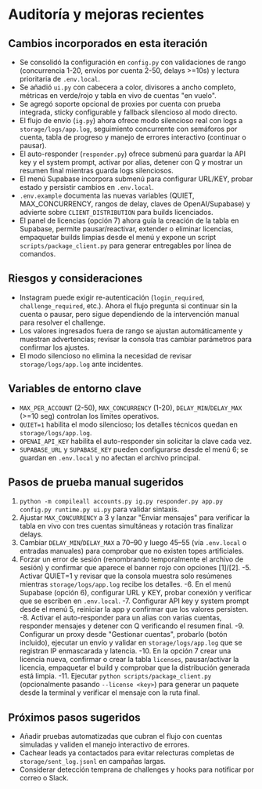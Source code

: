 # Auditoría y mejoras recientes

## Cambios incorporados en esta iteración
- Se consolidó la configuración en `config.py` con validaciones de rango (concurrencia 1-20, envíos por cuenta 2-50, delays >=10s) y lectura prioritaria de `.env.local`.
- Se añadió `ui.py` con cabecera a color, divisores a ancho completo, métricas en verde/rojo y tabla en vivo de cuentas "en vuelo".
- Se agregó soporte opcional de proxies por cuenta con prueba integrada, sticky configurable y fallback silencioso al modo directo.
- El flujo de envío (`ig.py`) ahora ofrece modo silencioso real con logs a `storage/logs/app.log`, seguimiento concurrente con semáforos por cuenta, tabla de progreso y manejo de errores interactivo (continuar o pausar).
- El auto-responder (`responder.py`) ofrece submenú para guardar la API key y el system prompt, activar por alias, detener con Q y mostrar un resumen final mientras guarda logs silenciosos.
- El menú Supabase incorpora submenú para configurar URL/KEY, probar estado y persistir cambios en `.env.local`.
- `.env.example` documenta las nuevas variables (QUIET, MAX_CONCURRENCY, rangos de delay, claves de OpenAI/Supabase) y advierte sobre `CLIENT_DISTRIBUTION` para builds licenciados.
- El panel de licencias (opción 7) ahora guía la creación de la tabla en Supabase, permite pausar/reactivar, extender o eliminar licencias, empaquetar builds limpias desde el menú y expone un script `scripts/package_client.py` para generar entregables por línea de comandos.

## Riesgos y consideraciones
- Instagram puede exigir re-autenticación (`login_required`, `challenge_required`, etc.). Ahora el flujo pregunta si continuar sin la cuenta o pausar, pero sigue dependiendo de la intervención manual para resolver el challenge.
- Los valores ingresados fuera de rango se ajustan automáticamente y muestran advertencias; revisar la consola tras cambiar parámetros para confirmar los ajustes.
- El modo silencioso no elimina la necesidad de revisar `storage/logs/app.log` ante incidentes.

## Variables de entorno clave
- `MAX_PER_ACCOUNT` (2-50), `MAX_CONCURRENCY` (1-20), `DELAY_MIN`/`DELAY_MAX` (>=10 seg) controlan los límites operativos.
- `QUIET=1` habilita el modo silencioso; los detalles técnicos quedan en `storage/logs/app.log`.
- `OPENAI_API_KEY` habilita el auto-responder sin solicitar la clave cada vez.
- `SUPABASE_URL` y `SUPABASE_KEY` pueden configurarse desde el menú 6; se guardan en `.env.local` y no afectan el archivo principal.

## Pasos de prueba manual sugeridos
1. `python -m compileall accounts.py ig.py responder.py app.py config.py runtime.py ui.py` para validar sintaxis.
2. Ajustar `MAX_CONCURRENCY` a 3 y lanzar "Enviar mensajes" para verificar la tabla en vivo con tres cuentas simultáneas y rotación tras finalizar delays.
3. Cambiar `DELAY_MIN`/`DELAY_MAX` a 70–90 y luego 45–55 (vía `.env.local` o entradas manuales) para comprobar que no existen topes artificiales.
4. Forzar un error de sesión (renombrando temporalmente el archivo de sesión) y confirmar que aparece el banner rojo con opciones [1]/[2].
-5. Activar QUIET=1 y revisar que la consola muestra solo resúmenes mientras `storage/logs/app.log` recibe los detalles.
-6. En el menú Supabase (opción 6), configurar URL y KEY, probar conexión y verificar que se escriben en `.env.local`.
-7. Configurar API key y system prompt desde el menú 5, reiniciar la app y confirmar que los valores persisten.
-8. Activar el auto-responder para un alias con varias cuentas, responder mensajes y detener con Q verificando el resumen final.
-9. Configurar un proxy desde "Gestionar cuentas", probarlo (botón incluido), ejecutar un envío y validar en `storage/logs/app.log` que se registran IP enmascarada y latencia.
-10. En la opción 7 crear una licencia nueva, confirmar o crear la tabla `licenses`, pausar/activar la licencia, empaquetar el build y comprobar que la distribución generada está limpia.
-11. Ejecutar `python scripts/package_client.py` (opcionalmente pasando `--license <key>`) para generar un paquete desde la terminal y verificar el mensaje con la ruta final.

## Próximos pasos sugeridos
- Añadir pruebas automatizadas que cubran el flujo con cuentas simuladas y validen el manejo interactivo de errores.
- Cachear leads ya contactados para evitar relecturas completas de `storage/sent_log.jsonl` en campañas largas.
- Considerar detección temprana de challenges y hooks para notificar por correo o Slack.
